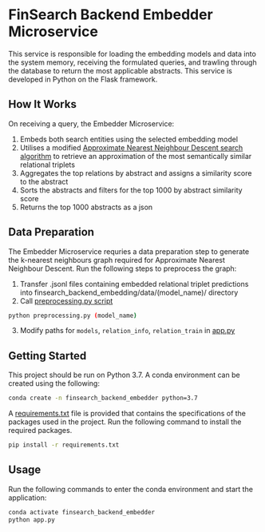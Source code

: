 # FinSearch Backend Embedder Microservice
This service is responsible for loading the embedding models and data into the system memory, receiving the formulated queries, and trawling through the database to return the most applicable abstracts. This service is developed in Python on the Flask framework. 

## How It Works
On receiving a query, the Embedder Microservice:
1. Embeds both search entities using the selected embedding model
2. Utilises a modified [Approximate Nearest Neighbour Descent search algorithm](https://pynndescent.readthedocs.io/en/latest/) to retrieve an approximation of the most semantically similar relational triplets
3. Aggregates the top relations by abstract and assigns a similarity score to the abstract
4. Sorts the abstracts and filters for the top 1000 by abstract similarity score
5. Returns the top 1000 abstracts as a json

## Data Preparation
The Embedder Microservice requries a data preparation step to generate the k-nearest neighbours graph required for Approximate Nearest Neighbour Descent. Run the following steps to preprocess the graph:
1. Transfer .jsonl files containing embedded relational triplet predictions into finsearch_backend_embedding/data/(model_name)/ directory
2. Call [preprocessing.py script](https://github.com/ValaryLim/finsearchIE/tree/main/finsearch_backend_embedding/preprocessing.py)
```bash
python preprocessing.py (model_name)
```
3. Modify paths for `models`, `relation_info`, `relation_train` in [app.py](https://github.com/ValaryLim/finsearchIE/tree/main/finsearch_backend_embedding/app.py)

## Getting Started
This project should be run on Python 3.7. A conda environment can be created using the following:
```bash
conda create -n finsearch_backend_embedder python=3.7
```

A [requirements.txt](https://github.com/ValaryLim/finsearchIE/tree/main/finsearch_backend_embedding/requirements.txt) file is provided that contains the specifications of the packages used in the project. Run the following command to install the required packages.
```bash
pip install -r requirements.txt
```
## Usage
Run the following commands to enter the conda environment and start the application:
```bash
conda activate finsearch_backend_embedder
python app.py
```